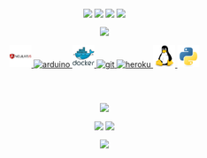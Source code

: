 
<p align="center">
 
 <img src="https://badges.pufler.dev/visits/w-dan/w-dan"/> 
 <img src="https://badges.pufler.dev/years/w-dan"/>
 <img src="https://badges.pufler.dev/repos/w-dan"/>
 <img src="https://badges.pufler.dev/commits/monthly/w-dan" />

</p>


<p align = "center"><img src = "https://readme-typing-svg.herokuapp.com?color=5992F1&center=true&lines=Technology+stack"/></p>

<p align="center"> <a href="https://angular.io" target="_blank" rel="noreferrer"> <img src="https://raw.githubusercontent.com/devicons/devicon/master/icons/angularjs/angularjs-original-wordmark.svg" alt="angularjs" width="40" height="40"/> </a> <a href="https://www.arduino.cc/" target="_blank" rel="noreferrer"> <img src="https://cdn.worldvectorlogo.com/logos/arduino-1.svg" alt="arduino" width="40" height="40"/> </a> <a href="https://www.docker.com/" target="_blank" rel="noreferrer"> <img src="https://raw.githubusercontent.com/devicons/devicon/master/icons/docker/docker-original-wordmark.svg" alt="docker" width="40" height="40"/> </a> <a href="https://git-scm.com/" target="_blank" rel="noreferrer"> <img src="https://www.vectorlogo.zone/logos/git-scm/git-scm-icon.svg" alt="git" width="40" height="40"/> </a> <a href="https://heroku.com" target="_blank" rel="noreferrer"> <img src="https://www.vectorlogo.zone/logos/heroku/heroku-icon.svg" alt="heroku" width="40" height="40"/> </a> <a href="https://www.linux.org/" target="_blank" rel="noreferrer"> <img src="https://raw.githubusercontent.com/devicons/devicon/master/icons/linux/linux-original.svg" alt="linux" width="40" height="40"/> </a> <a href="https://www.python.org" target="_blank" rel="noreferrer"> <img src="https://raw.githubusercontent.com/devicons/devicon/master/icons/python/python-original.svg" alt="python" width="40" height="40"/> </a> </p>

<br><br>
<p align = "center"><img src = "https://readme-typing-svg.herokuapp.com?color=5992F1&center=true&lines=My+GitHub+stats"/></p>

<p align = "center">
  <img  src = "https://github-readme-stats.vercel.app/api?username=w-dan&show_icons=true&theme=github_dark&line_height=24&hide=prs">
  <img src = "https://github-readme-stats.vercel.app/api/top-langs/?username=w-dan&theme=github_dark&layout=compact&card_width=215">
</p>


<p align = "center">
    <img  src = "https://github-readme-streak-stats.herokuapp.com?user=w-dan&date_format=M%20j%5B%2C%20Y%5D&background=0D1017&border=999AA0&stroke=999AA0&currStreakNum=49CBDD&sideNums=4E7AC4&fire=49CBDD&currStreakLabel=4E7AC4&sideLabels=D1CCC4&dates=D1CCC4&ring=4E7AC4" />
</p>

